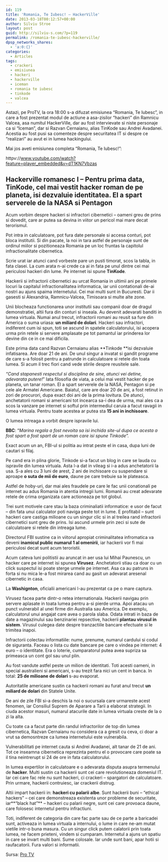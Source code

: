 ```yaml
---
id: 119
title: 'Romania, Te Iubesc! – HackerVille'
date: 2013-03-18T00:12:57+00:00
author: Silviu Stroe
layout: post
guid: http://silviu-s.com/?p=119
permalink: /romania-te-iubesc-hackerville/
dpsp_networks_shares:
  - 'a:0:{}'
categories:
  - Articles
tags:
  - crackeri
  - emisiunea
  - hackeri
  - hackerville
  - iceman
  - romania te iubesc
  - tinkode
  - valcea
---
```

Astazi, pe ProTV, la ora 18:00 s-a difuzat emisiunea “Romania, Te Iubesc”, in care a fost prezentat modul de actiune a asa-zisilor “hackeri” din Ramnicu Valcea, asa numitul HackerVille, dar au fost intervievate si niste personaje ca si “Iceman”, dar si Razvan Cernaianu, alias TinKode sau Andrei Avadanei. Acestia au fost pusi sa comenteze despre securitatea IT si despre ce “realizari” au avut ei in lumea hackingului.

Mai jos aveti emisiunea completa “Romania, Te Iubesc!”:

httpv://www.youtube.com/watch?feature=player_embedded&v=dT1KN7Vbzas

 

## Hackerville romanesc I – Pentru prima data, TinKode, cel mai vestit hacker roman de pe planeta, isi dezvaluie identitatea. El a spart serverele de la NASA si Pentagon

Acum vorbim despre hackeri si infractori cibernetici – oameni greu de prins si dovedit, care ar putea sa devina in viitor un pericol mai mare decat terorismul.

Pot intra in calculatoare, pot fura date personale si accesa conturi, pot bloca institutii. Si din pacate, la noi in tara astfel de personaje sunt de ordinul miilor si pozitioneaza Romania pe un loc fruntas la capitolul infractionalitate cibernetica.

Scrie urat iar atunci cand vorbeste pare un pusti timorat, scos la tabla, in fata clasei. La cum arata n-ai crede ca ai in fata pe unul dintre cei mai periculosi hackeri din lume. Pe internet isi spune **TinKode**.

Hackerii si infractorii cibernetici au urcat Romania in ultimii ani pe primele locuri la capitalul infractionalitatea informatica, iar unii contationali de-ai nostri au ajuns spaima internetului. Cei mai multi sunt in Bucuresti. Dar ii gasesti si Alexandria, Ramnicu-Valcea, Timisoara si multe alte zone.

Unii blocheaza functionarea unor institutii sau companii doar de dragul demonstratiei, altii fura din conturi si inseala. Au devenit adevarati banditi in lumea virtuala. Numai anul trecut, infractorii romani au reusit sa fure din America o suma uriasa: **un miliard de dolari**. Hackeri sau infractori, indiferent cum isi spun, toti se ascund in spatele calculatorului, isi acopera urma prin retele si servere amplasate pe tot pamantul iar prinderea lor devine din ce in ce mai dificila.

Este prima data cand Razvan Cernaianu alias **Tinkode **isi dezvaluie infatisarea. Are doar 21 de ani. De unul singur a invatat si gandit programe de care s-a folosit pentru a patrunde in calculatoare si retele din toata lumea. Si acum il trec fiori cand vede stirile despre reusitele sale.

_“Cand stapanesti respectul si disciplina de sine, atunci vei detine, adevarata putere!_” Iata filosofia de viata, a celui mai vestit hacker de pe planeta, un tanar roman. El a spart serverele de la NASA, Pentagon si pe cele ale Armatei Americane. Baiatul, care are doar 20 de ani, a fost retinut in zori de procurori, dupa exact doi ani de la prima lovitura. De atunci, anchetatorii romani si americani tot incearca sa-i dea de urma, mai ales ca a scos la vanzare pe internet si softul prin intermediul caruia a facut ravagii in lumea virtuala. Pentru toate acestea ar putea sta **15 ani in inchisoare**.

O lumea intreaga a vorbit despre ispravile lui.

**BBC**: “_Marina regala a fost nevoita sa isi inchida site-ul dupa ce acesta a fost spart a fost spart de un roman care isi spune Tinkode”._

Exact acum un an, FBI-ul si politia au intrat peste el in casa, dupa luni de cautari si filaj.

Pe cand era in plina glorie, Tinkode si-a facut un blog in care se lauda cu ispravile din lumea virtuala. Asta l-a dat in vileag si i-a adus anchetatorii la usa. S-a ales cu 3 luni de arest, 2 ani de inchisoare cu suspendare si aproape **o suta de mii de euro**, daune pe care trebuie sa le plateasca.

Astfel de hoby-uri, dar mai ales fraudele pe care le fac unii conationali pe internet au adus Romania in atentia intregii lumi. Romanii au creat adevarate retele de crima organizata care actioneaza pe tot globul.

Trei sunt motivele care stau la baza criminaliatii informatice: e usor de facut – din fata unui calculator poti naviga peste tot in lume. E profitabil – sunt hackeri care castiga milioane cu un singur clic si in al treilea rand infractorii cibernetici sunt greu de prins. Isi ascund urmele prin zeci si sute de calculatoare si retele din intreaga lume.

Directorul FBI sustine ca in viitorul apropiat criminalitatea infromatica va deveni **inamicul public numarul 1 al omenirii**, iar hackerii vor fi mai periculosi decat sunt acum teroristii.

Acum cateva luni politistii au aruncat in aer usa lui Mihai Paunescu, un hacker care pe internet isi spunea **Virusez**. Anchetatorii stiau ca doar cu un click suspectul isi poate sterge urmele pe internet. Asa ca au patruns in forta si nu mica le-a fost mirarea cand au gasit un adevarat aresenal cibernetic in casa.

La **Washignton**, oficialii americani l-au prezentat ca pe o mare captura.

Virusez facea parte dintr-o retea internationala. Hackerii navigau prin servere aplasate in toata lumea pentru a-si pierde urma. Apoi atacau un punct vulnerabil al unei firme din Australia sau America. De exemplu, calculatorul unui angajat care avea o parola slaba. Odata intrati in baza de date a magazinului sau benzinariei repsective, hackerii **plantau virusul in sistem**. Virusul culegea date despre tranzactiile bancare efectuate si le trimitea inapoi.

Infractorii colectau informatiile: nume, prenume, numarul cardului si codul de siguranta. Faceau o lista cu date bancare pe care o vindea pe internet: 4 euro – o identitate. Era o loterie, cumparatorul putea avea supriza sa primeasca un cont gol sau unul plin.

Au fost vandute astfel peste un milion de identitati. Toti acesti oameni, in special australieni si americani, s-au trezit fara nici un cent in banca. In total: **25 de milioane de dolari** s-au evaporat.

Autoritatile americane sustin ca hackerii romani au furat anul trecut **un miliard de dolari** din Statele Unite.

De ani de zile FBI si-a deschis la noi o sucursala care urmareste acest fenomen, iar Consiliul Suprem de Aparare a Tarii a elaborat strategii. In ciuda acestor masuri, numarul atacurile date in lumea virtuala creste de la o zi la alta.

Cu toate ca a facut parte din randul infractorilor de top din lumea cibernetica, Razvan Cernaianu nu considera ca a gresit cu ceva, ci doar a vrut sa demosntreze ca lumea internetului este vulnerabila.

Vulnerabilitati pe internet cauta si Andrei Avadanei, alt tanar de 21 de ani. Tot ce inseamna cibernetica reprezinta pentru el o provocare care poate sa il tina neintrerupt si 24 de ore in fata calculatorului.

In lumea expertilor in calculatoare e o adevarata disputa asupra termenului de **hacker**. Multi sustin ca hackerii sunt cei care revolutioneaza domeniul IT. Iar cei care fac rele nu sunt hackeri, ci crackeri – spargatori de calculatoare. Prin urmare, hackerii contruiesc, iar crackerii distrug.

Altii impart hackerii in: **hackeri cu palarii albe**. Sunt hackerii buni – “ethical hackers” – cei care demonstreaza existenta unor probleme de securitate, iar**“black hat”** – hackeri cu palarii negre, sunt cei care provoaca daune, care folosesc internetul pentru infractiuni.

Toti, indiferent de categoria din care fac parte sau de ce parte a baricadei sunt, activeaza in lumea virtuala a internului, o lume in care ne-am mutat vietile intr-o buna masura. Cu un singur click putem calatorii prin toata lumea, ne facem prieteni, vindem si cumparam. Internetul a ajuns un spatiu in care se invart multi bani. Sume colosale. Iar unde sunt bani, apar hotii si raufacatorii. Fura valori si informatii.

<div>
  Sursa: <a href="http://www.protv.ro/" target="_blank">Pro TV</a>
</div>
